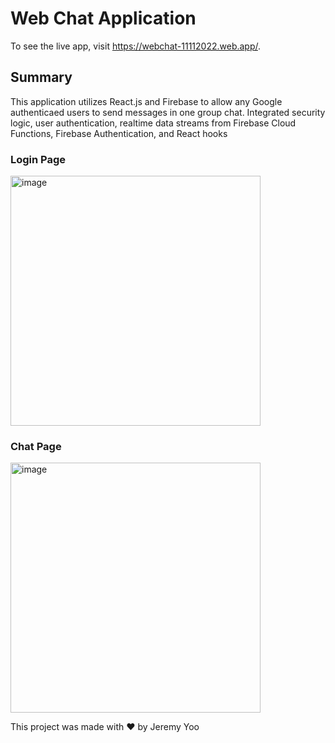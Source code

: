 # Web Chat Application

To see the live app, visit https://webchat-11112022.web.app/.

## Summary

This application utilizes React.js and Firebase to allow any Google authenticaed users to send messages in one group chat. Integrated security logic, user authentication, realtime data streams from Firebase Cloud Functions, Firebase Authentication, and React hooks

### Login Page
<img width="400" alt="image" src="https://user-images.githubusercontent.com/59751754/201498713-c9eb0fae-0a62-49e6-8653-cf6200c7e544.png">

### Chat Page
<img width="400" alt="image" src="https://user-images.githubusercontent.com/59751754/201498711-546f1c68-22ef-44cc-b991-41a1ae77d573.png">

This project was made with ❤️ by Jeremy Yoo 
